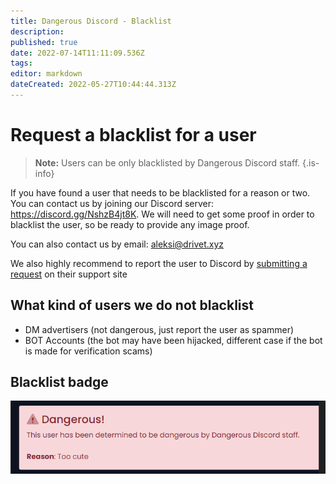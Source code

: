 ```yaml
---
title: Dangerous Discord - Blacklist
description: 
published: true
date: 2022-07-14T11:11:09.536Z
tags: 
editor: markdown
dateCreated: 2022-05-27T10:44:44.313Z
---
```


# Request a blacklist for a user

> **Note:** Users can be only blacklisted by Dangerous Discord staff.
{.is-info}

If you have found a user that needs to be blacklisted for a reason or two. You can contact us by joining our Discord server: https://discord.gg/NshzB4jt8K. We will need to get some proof in order to blacklist the user, so be ready to provide any image proof.

You can also contact us by email: [aleksi@drivet.xyz](mailto:aleksi@drivet.xyz)

We also highly recommend to report the user to Discord by [submitting a request](https://support.discord.com/hc/en-us/requests/new) on their support site


## What kind of users we do not blacklist
- DM advertisers (not dangerous, just report the user as spammer)
- BOT Accounts (the bot may have been hijacked, different case if the bot is made for verification scams)

## Blacklist badge
![dd-blacklisted-user.png](/dd-blacklisted-user.png)